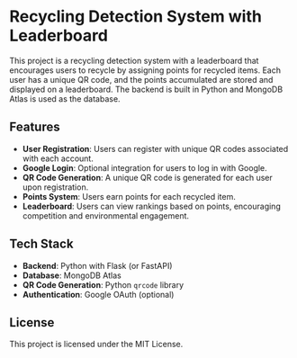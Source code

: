 # Recycling Detection System with Leaderboard

This project is a recycling detection system with a leaderboard that encourages users to recycle by assigning points for recycled items. Each user has a unique QR code, and the points accumulated are stored and displayed on a leaderboard. The backend is built in Python and MongoDB Atlas is used as the database.

## Features

- **User Registration**: Users can register with unique QR codes associated with each account.
- **Google Login**: Optional integration for users to log in with Google.
- **QR Code Generation**: A unique QR code is generated for each user upon registration.
- **Points System**: Users earn points for each recycled item.
- **Leaderboard**: Users can view rankings based on points, encouraging competition and environmental engagement.

## Tech Stack

- **Backend**: Python with Flask (or FastAPI)
- **Database**: MongoDB Atlas
- **QR Code Generation**: Python `qrcode` library
- **Authentication**: Google OAuth (optional)

## License

This project is licensed under the MIT License.